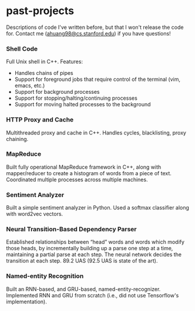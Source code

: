# past-projects
Descriptions of code I've written before, but that I won't release the code for. Contact me (ahuang98@cs.stanford.edu) if you have questions!

### **Shell Code**

Full Unix shell in C++. Features:
- Handles chains of pipes
- Support for foreground jobs that require control of the terminal (vim, emacs, etc.)
- Support for background processes
- Support for stopping/halting/continuing processes
- Support for moving halted processes to the background

### **HTTP Proxy and Cache**

Multithreaded proxy and cache in C++. Handles cycles, blacklisting, proxy chaining.

### **MapReduce**

Built fully operational MapReduce framework in C++, along with mapper/reducer to create a histogram of words from a piece of text. Coordinated multiple processes across multiple machines.

### **Sentiment Analyzer**

Built a simple sentiment analyzer in Python. Used a softmax classifier along with word2vec vectors.

### **Neural Transition-Based Dependency Parser**

Established relationships between “head” words and words which modify those heads, by incrementally building
up a parse one step at a time, maintaining a partial parse at each step. The neural network decides the transition at each step. 89.2 UAS (92.5 UAS is state of the art).

### **Named-entity Recognition**

Built an RNN-based, and GRU-based, named-entity-recognizer. Implemented RNN and GRU from scratch (i.e., did not use Tensorflow's implementation).



